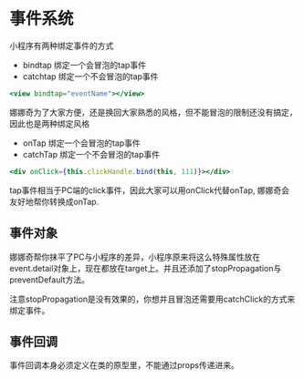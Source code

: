 # 事件系统

小程序有两种绑定事件的方式 

* bindtap 绑定一个会冒泡的tap事件
* catchtap  绑定一个不会冒泡的tap事件

```jsx
<view bindtap="eventName"></view>
```

娜娜奇为了大家方便，还是换回大家熟悉的风格，但不能冒泡的限制还没有搞定，因此也是两种绑定风格

* onTap 绑定一个会冒泡的tap事件
* catchTap  绑定一个不会冒泡的tap事件

```jsx
<div onClick={this.clickHandle.bind(this, 111)}></div>
```

tap事件相当于PC端的click事件，因此大家可以用onClick代替onTap, 娜娜奇会友好地帮你转换成onTap.

## 事件对象

娜娜奇帮你抹平了PC与小程序的差异，小程序原来将这么特殊属性放在event.detail对象上，现在都放在target上。并且还添加了stopPropagation与preventDefault方法。

注意stopPropagation是没有效果的，你想并且冒泡还需要用catchClick的方式来绑定事件。

## 事件回调

事件回调本身必须定义在类的原型里，不能通过props传递进来。
